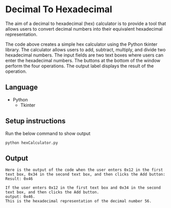 # Decimal To Hexadecimal

The aim of a decimal to hexadecimal (hex) calculator is to provide a tool that allows users to convert decimal numbers into their equivalent hexadecimal representation.

The code above creates a simple hex calculator using the Python tkinter library. The calculator allows users to add, subtract, multiply, and divide two hexadecimal numbers. The input fields are two text boxes where users can enter the hexadecimal numbers. The buttons at the bottom of the window perform the four operations. The output label displays the result of the operation.

## Language
- Python
    - Tkinter

## Setup instructions
Run the below command to show output
```
python hexCalculator.py
```

## Output
```
Here is the output of the code when the user enters 0x12 in the first text box, 0x34 in the second text box, and then clicks the Add button:
Result: 0x46
```
```
If the user enters 0x12 in the first text box and 0x34 in the second text box, and then clicks the Add button.
output: 0x46. 
This is the hexadecimal representation of the decimal number 56.
```